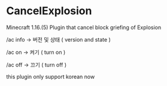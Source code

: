 # CancelExplosion
Minecraft 1.16.(5) Plugin that cancel block griefing of Explosion


/ac info -> 버전 및 상태 ( version and state )

/ac on -> 켜기 ( turn on )

/ac off -> 끄기 ( turn off )

this plugin only support korean now
